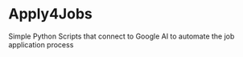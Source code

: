 # Apply4Jobs
Simple Python Scripts that connect to Google AI to automate the job application process
